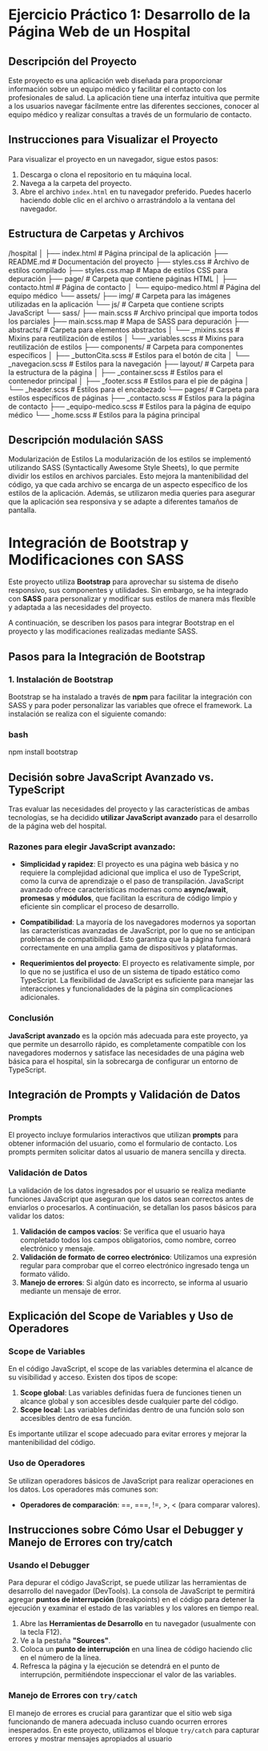 # Ejercicio Práctico 1: Desarrollo de la Página Web de un Hospital

## Descripción del Proyecto

Este proyecto es una aplicación web diseñada para proporcionar información sobre un equipo médico y facilitar el contacto con los profesionales de salud. La aplicación tiene una interfaz intuitiva que permite a los usuarios navegar fácilmente entre las diferentes secciones, conocer al equipo médico y realizar consultas a través de un formulario de contacto.

## Instrucciones para Visualizar el Proyecto

Para visualizar el proyecto en un navegador, sigue estos pasos:

1. Descarga o clona el repositorio en tu máquina local.
2. Navega a la carpeta del proyecto.
3. Abre el archivo `index.html` en tu navegador preferido. Puedes hacerlo haciendo doble clic en el archivo o arrastrándolo a la ventana del navegador.

## Estructura de Carpetas y Archivos
/hospital
│
├── index.html                  # Página principal de la aplicación
├── README.md                   # Documentación del proyecto
├── styles.css                  # Archivo de estilos compilado
├── styles.css.map              # Mapa de estilos CSS para depuración
├── page/                       # Carpeta que contiene páginas HTML
│   ├── contacto.html           # Página de contacto
│   └── equipo-medico.html      # Página del equipo médico
└── assets/
    ├── img/                    # Carpeta para las imágenes utilizadas en la aplicación
    └── js/                     # Carpeta que contiene scripts JavaScript
└── sass/
    ├── main.scss               # Archivo principal que importa todos los parciales
    ├── main.scss.map           # Mapa de SASS para depuración
    ├── abstracts/              # Carpeta para elementos abstractos
    │   └── _mixins.scss         # Mixins para reutilización de estilos
    │   └── _variables.scss         # Mixins para reutilización de estilos
    ├── components/              # Carpeta para componentes específicos
    │   ├── _buttonCita.scss     # Estilos para el botón de cita
    │   └── _navegacion.scss      # Estilos para la navegación
    ├── layout/                  # Carpeta para la estructura de la página
    │   ├── _container.scss       # Estilos para el contenedor principal
    │   ├── _footer.scss          # Estilos para el pie de página
    │   └── _header.scss          # Estilos para el encabezado
    └── pages/                  # Carpeta para estilos específicos de páginas
        ├── _contacto.scss       # Estilos para la página de contacto
        ├── _equipo-medico.scss  # Estilos para la página de equipo médico
        └── _home.scss           # Estilos para la página principal


## Descripción modulación SASS
Modularización de Estilos
La modularización de los estilos se implementó utilizando SASS (Syntactically Awesome Style Sheets), lo que permite dividir los estilos en archivos parciales. Esto mejora la mantenibilidad del código, ya que cada archivo se encarga de un aspecto específico de los estilos de la aplicación. Además, se utilizaron media queries para asegurar que la aplicación sea responsiva y se adapte a diferentes tamaños de pantalla.

# Integración de Bootstrap y Modificaciones con SASS

Este proyecto utiliza **Bootstrap** para aprovechar su sistema de diseño responsivo, sus componentes y utilidades. Sin embargo, se ha integrado con **SASS** para personalizar y modificar sus estilos de manera más flexible y adaptada a las necesidades del proyecto.

A continuación, se describen los pasos para integrar Bootstrap en el proyecto y las modificaciones realizadas mediante SASS.

## Pasos para la Integración de Bootstrap

### 1. Instalación de Bootstrap

Bootstrap se ha instalado a través de **npm** para facilitar la integración con SASS y para poder personalizar las variables que ofrece el framework. La instalación se realiza con el siguiente comando:

### bash
npm install bootstrap

## Decisión sobre JavaScript Avanzado vs. TypeScript

Tras evaluar las necesidades del proyecto y las características de ambas tecnologías, se ha decidido **utilizar JavaScript avanzado** para el desarrollo de la página web del hospital.

### Razones para elegir JavaScript avanzado:

- **Simplicidad y rapidez**: El proyecto es una página web básica y no requiere la complejidad adicional que implica el uso de TypeScript, como la curva de aprendizaje o el paso de transpilación. JavaScript avanzado ofrece características modernas como **async/await**, **promesas** y **módulos**, que facilitan la escritura de código limpio y eficiente sin complicar el proceso de desarrollo.
  
- **Compatibilidad**: La mayoría de los navegadores modernos ya soportan las características avanzadas de JavaScript, por lo que no se anticipan problemas de compatibilidad. Esto garantiza que la página funcionará correctamente en una amplia gama de dispositivos y plataformas.

- **Requerimientos del proyecto**: El proyecto es relativamente simple, por lo que no se justifica el uso de un sistema de tipado estático como TypeScript. La flexibilidad de JavaScript es suficiente para manejar las interacciones y funcionalidades de la página sin complicaciones adicionales.

### Conclusión

**JavaScript avanzado** es la opción más adecuada para este proyecto, ya que permite un desarrollo rápido, es completamente compatible con los navegadores modernos y satisface las necesidades de una página web básica para el hospital, sin la sobrecarga de configurar un entorno de TypeScript.


## Integración de Prompts y Validación de Datos

### Prompts

El proyecto incluye formularios interactivos que utilizan **prompts** para obtener información del usuario, como el formulario de contacto. Los prompts permiten solicitar datos al usuario de manera sencilla y directa.

### Validación de Datos

La validación de los datos ingresados por el usuario se realiza mediante funciones JavaScript que aseguran que los datos sean correctos antes de enviarlos o procesarlos. A continuación, se detallan los pasos básicos para validar los datos:

1. **Validación de campos vacíos**: Se verifica que el usuario haya completado todos los campos obligatorios, como nombre, correo electrónico y mensaje.
2. **Validación de formato de correo electrónico**: Utilizamos una expresión regular para comprobar que el correo electrónico ingresado tenga un formato válido.
3. **Manejo de errores**: Si algún dato es incorrecto, se informa al usuario mediante un mensaje de error.

## Explicación del Scope de Variables y Uso de Operadores

### Scope de Variables

En el código JavaScript, el scope de las variables determina el alcance de su visibilidad y acceso. Existen dos tipos de scope:

1. **Scope global**: Las variables definidas fuera de funciones tienen un alcance global y son accesibles desde cualquier parte del código.
2. **Scope local**: Las variables definidas dentro de una función solo son accesibles dentro de esa función.

Es importante utilizar el scope adecuado para evitar errores y mejorar la mantenibilidad del código.

### Uso de Operadores

Se utilizan operadores básicos de JavaScript para realizar operaciones en los datos. Los operadores más comunes son:

- **Operadores de comparación**: ==, ===, !=, >, < (para comparar valores).

## Instrucciones sobre Cómo Usar el Debugger y Manejo de Errores con try/catch

### Usando el Debugger

Para depurar el código JavaScript, se puede utilizar las herramientas de desarrollo del navegador (DevTools). La consola de JavaScript te permitirá agregar **puntos de interrupción** (breakpoints) en el código para detener la ejecución y examinar el estado de las variables y los valores en tiempo real.

1. Abre las **Herramientas de Desarrollo** en tu navegador (usualmente con la tecla F12).
2. Ve a la pestaña **"Sources"**.
3. Coloca un **punto de interrupción** en una línea de código haciendo clic en el número de la línea.
4. Refresca la página y la ejecución se detendrá en el punto de interrupción, permitiéndote inspeccionar el valor de las variables.

### Manejo de Errores con `try/catch`

El manejo de errores es crucial para garantizar que el sitio web siga funcionando de manera adecuada incluso cuando ocurren errores inesperados. En este proyecto, utilizamos el bloque `try/catch` para capturar errores y mostrar mensajes apropiados al usuario
